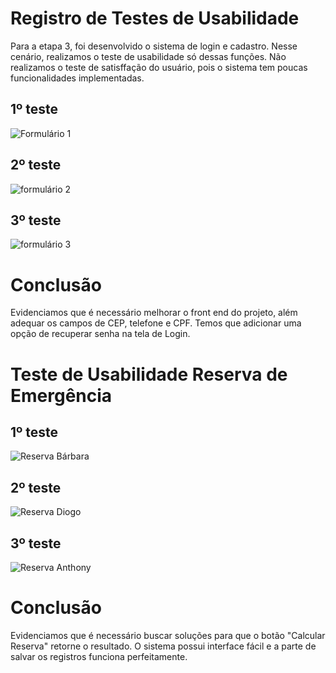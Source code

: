 # Registro de Testes de Usabilidade 

Para a etapa 3, foi desenvolvido o sistema de login e cadastro. Nesse cenário, realizamos o teste de usabilidade só dessas funções. Não realizamos o teste de satisffação do usuário, pois o sistema tem poucas funcionalidades implementadas.

## 1º teste

![Formulário 1](https://github.com/ICEI-PUC-Minas-PMV-ADS/pmv-ads-2023-2-e2-proj-int-t2-conta-facil/assets/36486198/73587c5c-2255-4efa-bd43-cd990199a9a9)

## 2º teste

![formulário 2](https://github.com/ICEI-PUC-Minas-PMV-ADS/pmv-ads-2023-2-e2-proj-int-t2-conta-facil/assets/36486198/1b5aa2ae-659d-4fa5-95f7-6863d0ba38c4)

## 3º teste

![formulário 3](https://github.com/ICEI-PUC-Minas-PMV-ADS/pmv-ads-2023-2-e2-proj-int-t2-conta-facil/assets/36486198/02c4940c-d520-4d3c-b3f7-f9083ba748ef)


# Conclusão

Evidenciamos que é necessário melhorar o front end do projeto, além adequar os campos de CEP, telefone 
e CPF. Temos que adicionar uma opção de recuperar senha na tela de Login.

# Teste de Usabilidade Reserva de Emergência

## 1º teste

![Reserva Bárbara](https://github.com/ICEI-PUC-Minas-PMV-ADS/pmv-ads-2023-2-e2-proj-int-t2-conta-facil/assets/71662852/281cdbd1-4425-4419-82ff-7cdb98bf4d2d)

## 2º teste

![Reserva Diogo](https://github.com/ICEI-PUC-Minas-PMV-ADS/pmv-ads-2023-2-e2-proj-int-t2-conta-facil/assets/71662852/fc9e3dca-dc8b-4c5c-9ddc-6b48a569e38c)

## 3º teste

![Reserva Anthony](https://github.com/ICEI-PUC-Minas-PMV-ADS/pmv-ads-2023-2-e2-proj-int-t2-conta-facil/assets/71662852/1321f29c-e16b-40e5-8977-de56af068300)

# Conclusão

Evidenciamos que é necessário buscar soluções para que o botão "Calcular Reserva" retorne o resultado. O sistema possui interface fácil e a parte de salvar os registros funciona perfeitamente. 

